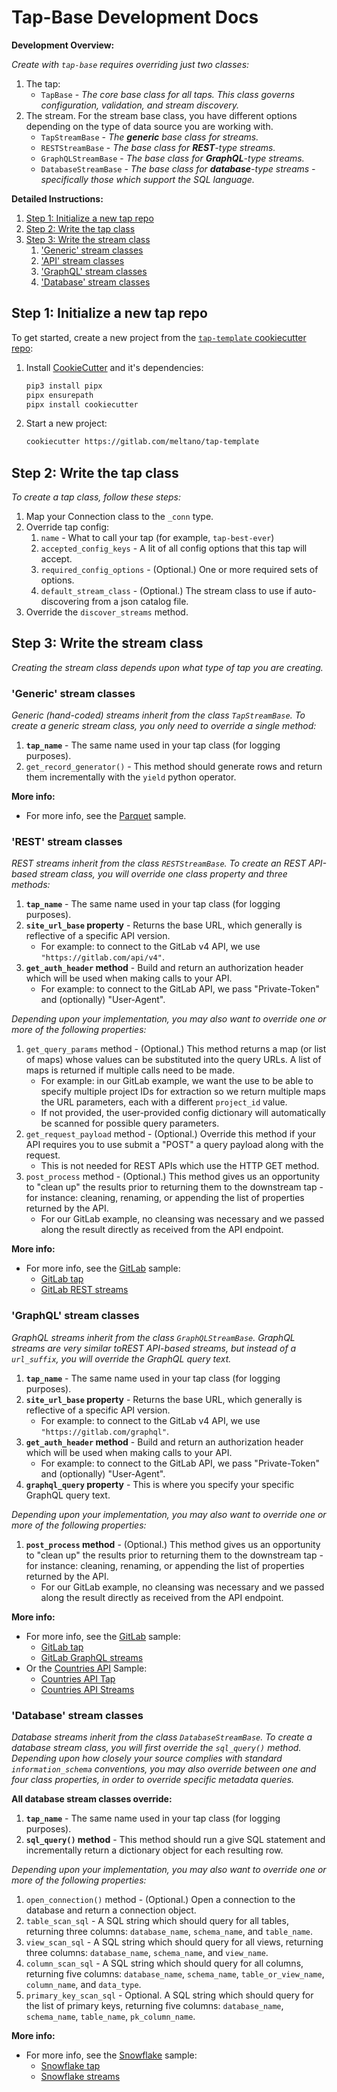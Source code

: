 # Tap-Base Development Docs

**Development Overview:**

_Create with `tap-base` requires overriding just two classes:_

1. The tap:
    - `TapBase` - _The core base class for all taps. This class governs configuration, validation,
      and stream discovery._
2. The stream. For the stream base class, you have different options depending on the type of data
   source you are working with.
    - `TapStreamBase` - _The **generic** base class for streams._
    - `RESTStreamBase` - _The base class for **REST**-type streams._
    - `GraphQLStreamBase` - _The base class for **GraphQL**-type streams._
    - `DatabaseStreamBase` - _The base class for **database**-type streams - specifically those
      which support the SQL language._

**Detailed Instructions:**

1. [Step 1: Initialize a new tap repo](#step-1-initialize-a-new-tap-repo)
2. [Step 2: Write the tap class](#step-2-write-the-tap-class)
3. [Step 3: Write the stream class](#step-3-write-the-stream-class)
   1. ['Generic' stream classes](#generic-stream-classes)
   2. ['API' stream classes](#api-stream-classes)
   3. ['GraphQL' stream classes](#graphql-stream-classes)
   4. ['Database' stream classes](#database-stream-classes)

## Step 1: Initialize a new tap repo

To get started, create a new project from the
[`tap-template` cookiecutter repo](https://gitlab.com/meltano/tap-template):

1. Install [CookieCutter](https://cookiecutter.readthedocs.io) and it's dependencies:

    ```bash
    pip3 install pipx
    pipx ensurepath
    pipx install cookiecutter
    ```

2. Start a new project:

    ```bash
    cookiecutter https://gitlab.com/meltano/tap-template
    ```

## Step 2: Write the tap class

_To create a tap class, follow these steps:_

1. Map your Connection class to the `_conn` type.
2. Override tap config:
   1. `name` - What to call your tap (for example, `tap-best-ever`)
   2. `accepted_config_keys` - A lit of all config options that this tap will accept.
   3. `required_config_options` - (Optional.) One or more required sets of options.
   4. `default_stream_class` - (Optional.) The stream class to use if auto-discovering from a json catalog file.
3. Override the `discover_streams` method.

## Step 3: Write the stream class

_Creating the stream class depends upon what type of tap you are creating._

### 'Generic' stream classes

_Generic (hand-coded) streams inherit from the class `TapStreamBase`. To create a generic
stream class, you only need to override a single method:_

1. **`tap_name`** - The same name used in your tap class (for logging purposes).
2. `get_record_generator()` - This method should generate rows and return them incrementally with the
   `yield` python operator.

**More info:**

- For more info, see the [Parquet](/tap_base/samples/sample_tap_parquet) sample.

### 'REST' stream classes

_REST streams inherit from the class `RESTStreamBase`. To create an REST API-based
stream class, you will override one class property and three methods:_

1. **`tap_name`** - The same name used in your tap class (for logging purposes).
2. **`site_url_base` property** - Returns the base URL, which generally is reflective of a specific API version.
   - For example: to connect to the GitLab v4 API, we use `"https://gitlab.com/api/v4"`.
3. **`get_auth_header` method** - Build and return an authorization header which will be used when
   making calls to your API.
   - For example: to connect to the GitLab API, we pass "Private-Token" and (optionally) "User-Agent".

_Depending upon your implementation, you may also want to override one or more of the following properties:_

1. `get_query_params` method - (Optional.) This method returns a map (or list of maps) whose values can be
   substituted into the query URLs. A list of maps is returned if multiple calls need to be made.
   - For example: in our GitLab example, we want the use to be able to specify multiple project IDs
     for extraction so we return multiple maps the URL parameters, each with a different
     `project_id` value.
   - If not provided, the user-provided config dictionary will automatically be scanned for possible
     query parameters.
2. `get_request_payload` method - (Optional.) Override this method if your API requires you to use
   submit a "POST" a query payload along with the request.
   - This is not needed for REST APIs which use the HTTP GET method.
3. `post_process` method - (Optional.) This method gives us an opportunity to "clean up" the results
   prior to returning them to the downstream tap - for instance: cleaning, renaming, or appending
   the list of properties returned by the API.
   - For our GitLab example, no cleansing was necessary and we passed along the result directly as
     received from the API endpoint.

**More info:**

- For more info, see the [GitLab](/tap_base/samples/sample_tap_gitlab) sample:
  - [GitLab tap](/tap_base/samples/sample_tap_gitlab/gitlab_tap.py)
  - [GitLab REST streams](tap_base/samples/sample_tap_gitlab/gitlab_rest_streams.py)

### 'GraphQL' stream classes

_GraphQL streams inherit from the class `GraphQLStreamBase`. GraphQL streams are very similar toREST API-based streams, but instead of a `url_suffix`, you will override the GraphQL query text._

1. **`tap_name`** - The same name used in your tap class (for logging purposes).
2. **`site_url_base` property** - Returns the base URL, which generally is reflective of a specific API version.
   - For example: to connect to the GitLab v4 API, we use `"https://gitlab.com/graphql"`.
3. **`get_auth_header` method** - Build and return an authorization header which will be used when
   making calls to your API.
   - For example: to connect to the GitLab API, we pass "Private-Token" and (optionally) "User-Agent".
4. **`graphql_query` property** - This is where you specify your specific GraphQL query text.

_Depending upon your implementation, you may also want to override one or more of the following properties:_

1. **`post_process` method** - (Optional.) This method gives us an opportunity to "clean up" the results prior
   to returning them to the downstream tap - for instance: cleaning, renaming, or appending the list
   of properties returned by the API.
   - For our GitLab example, no cleansing was necessary and we passed along the result directly as
     received from the API endpoint.

**More info:**

- For more info, see the [GitLab](/tap_base/samples/sample_tap_gitlab) sample:
  - [GitLab tap](/tap_base/samples/sample_tap_gitlab/gitlab_tap.py)
  - [GitLab GraphQL streams](/tap_base/samples/sample_tap_gitlab/gitlab_rest_streams.py)
- Or the [Countries API](/tap_base/samples/sample_tap_countries) Sample:
  - [Countries API Tap](/tap_base/samples/sample_tap_countries/countries_tap.py)
  - [Countries API Streams](/tap_base/samples/sample_tap_countries/countries_streams.py)

### 'Database' stream classes

_Database streams inherit from the class `DatabaseStreamBase`. To create a database
stream class, you will first override the `sql_query()` method. Depending upon how closely your
source complies with standard `information_schema` conventions, you may also override between
one and four class properties, in order to override specific metadata queries._

**All database stream classes override:**

1. **`tap_name`** - The same name used in your tap class (for logging purposes).
2. **`sql_query()` method** - This method should run a give SQL statement and incrementally return a dictionary
   object for each resulting row.

_Depending upon your implementation, you may also want to override one or more of the following properties:_

1. `open_connection()` method - (Optional.) Open a connection to the database and return a connection object.
2. `table_scan_sql` - A SQL string which should query for all tables, returning three columns: `database_name`, `schema_name`, and `table_name`.
3. `view_scan_sql` - A SQL string which should query for all views, returning three columns: `database_name`, `schema_name`, and `view_name`.
4. `column_scan_sql` - A SQL string which should query for all columns, returning five columns: `database_name`, `schema_name`, `table_or_view_name`, `column_name`, and `data_type`.
5. `primary_key_scan_sql` - Optional. A SQL string which should query for the list of primary keys, returning five columns: `database_name`, `schema_name`, `table_name`, `pk_column_name`.

**More info:**

- For more info, see the [Snowflake](/tap_base/samples/sample_tap_snowflake) sample:
  - [Snowflake tap](/tap_base/samples/sample_tap_snowflake/snowflake_tap.py)
  - [Snowflake streams](/tap_base/samples/sample_tap_snowflake/snowflake_tap_stream.py)
